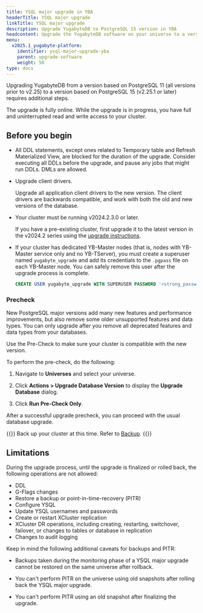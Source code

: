 ```yaml
---
title: YSQL major upgrade in YBA
headerTitle: YSQL major upgrade
linkTitle: YSQL major upgrade
description: Upgrade YugabyteDB to PostgreSQL 15 version in YBA
headcontent: Upgrade the YugabyteDB software on your universe to a version that supports PG15
menu:
  v2025.1_yugabyte-platform:
    identifier: ysql-major-upgrade-yba
    parent: upgrade-software
    weight: 50
type: docs
---
```


Upgrading YugabyteDB from a version based on PostgreSQL 11 (all versions prior to v2.25) to a version based on PostgreSQL 15 (v2.25.1 or later) requires additional steps.

The upgrade is fully online. While the upgrade is in progress, you have full and uninterrupted read and write access to your cluster.

## Before you begin

- All DDL statements, except ones related to Temporary table and Refresh Materialized View, are blocked for the duration of the upgrade. Consider executing all DDLs before the upgrade, and pause any jobs that might run DDLs. DMLs are allowed.
- Upgrade client drivers.

    Upgrade all application client drivers to the new version. The client drivers are backwards compatible, and work with both the old and new versions of the database.
- Your cluster must be running v2024.2.3.0 or later.

    If you have a pre-existing cluster, first upgrade it to the latest version in the v2024.2 series using the [upgrade instructions](../upgrade-deployment/).

- If your cluster has dedicated YB-Master nodes (that is, nodes with YB-Master service only and no YB-TServer), you must create a superuser named `yugabyte_upgrade` and add its credentials to the `.pgpass` file on each YB-Master node. You can safely remove this user after the upgrade process is complete.

    ```sql
    CREATE USER yugabyte_upgrade WITH SUPERUSER PASSWORD '<strong_password>';
    ```

### Precheck

New PostgreSQL major versions add many new features and performance improvements, but also remove some older unsupported features and data types. You can only upgrade after you remove all deprecated features and data types from your databases.

Use the Pre-Check to make sure your cluster is compatible with the new version.

To perform the pre-check, do the following:

1. Navigate to **Universes** and select your universe.

1. Click **Actions > Upgrade Database Version** to display the **Upgrade Database** dialog.

1. Click **Run Pre-Check Only**.

After a successful upgrade precheck, you can proceed with the usual database upgrade.

{{<tip title="Backup">}}
Back up your cluster at this time. Refer to [Backup](../../reference/configuration/yugabyted/#backup).
{{</tip>}}

## Limitations

During the upgrade process, until the upgrade is finalized or rolled back, the following operations are not allowed:

- DDL
- G-Flags changes
- Restore a backup or point-in-time-recovery (PITR)
- Configure YSQL
- Update YSQL usernames and passwords
- Create or restart XCluster replication
- XCluster DR operations, including creating, restarting, switchover, failover, or changes to tables or database in replication
- Changes to audit logging

Keep in mind the following additional caveats for backups and PITR:

- Backups taken during the monitoring phase of a YSQL major upgrade cannot be restored on the same universe after rollback.

- You can't perform PITR on the universe using old snapshots after rolling back the YSQL major upgrade.

- You can't perform PITR using an old snapshot after finalizing the upgrade.
